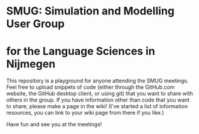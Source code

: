 # SMUG: Simulation and Modelling User Group
# for the Language Sciences in Nijmegen

This repository is a playground for anyone attending the SMUG meetings.
Feel free to upload snippets of code (either through the GitHub.com website, the GitHub desktop client, or using git) that you want to share with others in the group.
If you have information other than code that you want to share, please make a page in the wiki! (I've started a list of information resources, you can link to your wiki page from there if you like.)

Have fun and see you at the meetings!
